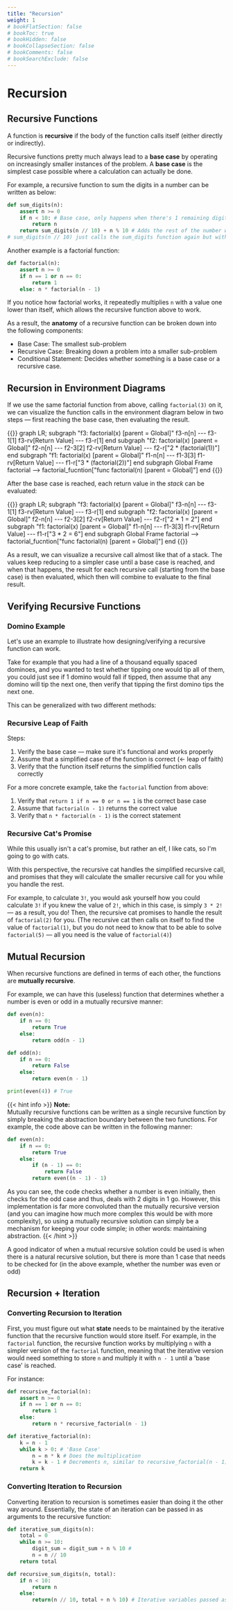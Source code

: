 ```yaml
---
title: "Recursion"
weight: 1
# bookFlatSection: false
# bookToc: true
# bookHidden: false
# bookCollapseSection: false
# bookComments: false
# bookSearchExclude: false
---
```


# Recursion

## Recursive Functions

A function is **recursive** if the body of the function calls itself (either directly or indirectly).

Recursive functions pretty much always lead to a **base case** by operating on increasingly smaller instances of the problem. A **base case** is the simplest case possible where a calculation can actually be done.

For example, a recursive function to sum the digits in a number can be written as below:

```python
def sum_digits(n):
    assert n >= 0
    if n < 10: # Base case, only happens when there's 1 remaining digit
        return n
    return sum_digits(n // 10) + n % 10 # Adds the rest of the number with the final number
# sum_digits(n // 10) just calls the sum_digits function again but with a simpler case in this case.
```

Another example is a factorial function:

```python
def factorial(n):
    assert n >= 0
    if n == 1 or n == 0:
        return 1
    else: n * factorial(n - 1)
```

If you notice how factorial works, it repeatedly multiplies `n` with a value one lower than itself, which allows the recursive function above to work.

As a result, the **anatomy** of a recursive function can be broken down into the following components:

- Base Case: The smallest sub-problem
- Recursive Case: Breaking down a problem into a smaller sub-problem
- Conditional Statement: Decides whether something is a base case or a recursive case.

## Recursion in Environment Diagrams

If we use the same factorial function from above, calling `factorial(3)` on it, we can visualize the function calls in the environment diagram below in two steps — first reaching the base case, then evaluating the result.

{{<mermaid>}}
    graph LR;
    subgraph "f3: factorial(x) [parent = Global]"
    f3-n[n] --- f3-1[1]
    f3-rv[Return Value] --- f3-r[1]
    end
    subgraph "f2: factorial(x) [parent = Global]"
    f2-n[n] --- f2-3[2]
    f2-rv[Return Value] --- f2-r["2 * (factorial(1))"]
    end
    subgraph "f1: factorial(x) [parent = Global]"
    f1-n[n] --- f1-3[3]
    f1-rv[Return Value] --- f1-r["3 * (factorial(2))"]
    end
    subgraph Global Frame
    factorial --> factorial_fucntion["func factorial(n) [parent = Global]"]
    end
{{</mermaid>}}

After the base case is reached, each return value in the *stack* can be evaluated:

{{<mermaid>}}
    graph LR;
    subgraph "f3: factorial(x) [parent = Global]"
    f3-n[n] --- f3-1[1]
    f3-rv[Return Value] --- f3-r[1]
    end
    subgraph "f2: factorial(x) [parent = Global]"
    f2-n[n] --- f2-3[2]
    f2-rv[Return Value] --- f2-r["2 * 1 = 2"]
    end
    subgraph "f1: factorial(x) [parent = Global]"
    f1-n[n] --- f1-3[3]
    f1-rv[Return Value] --- f1-r["3 * 2 = 6"]
    end
    subgraph Global Frame
    factorial --> factorial_fucntion["func factorial(n) [parent = Global]"]
    end
{{</mermaid>}}

As a result, we can visualize a recursive call almost like that of a stack. The values keep reducing to a simpler case until a base case is reached, and when that happens, the result for each recursive call (starting from the base case) is then evaluated, which then will combine to evaluate to the final result.

## Verifying Recursive Functions

### Domino Example

Let's use an example to illustrate how designing/verifying a recursive function can work.

Take for example that you had a line of a thousand equally spaced dominoes, and you wanted to test whether tipping one would tip all of them, you could just see if 1 domino would fall if tipped, then assume that any domino will tip the next one, then verify that tipping the first domino tips the next one.

This can be generalized with two different methods:

### Recursive Leap of Faith

Steps:

1. Verify the base case — make sure it's functional and works properly
2. Assume that a simplified case of the function is correct (← leap of faith)
3. Verify that the function itself returns the simplified function calls correctly

For a more concrete example, take the `factorial` function from above:

1. Verify that `return 1 if n == 0 or n == 1` is the correct base case
2. Assume that `factorial(n - 1)` returns the correct value
3. Verify that `n * factorial(n - 1)` is the correct statement

### Recursive Cat's Promise

While this usually isn't a cat's promise, but rather an elf, I like cats, so I'm going to go with cats.

With this perspective, the recursive cat handles the simplified recursive call, and promises that they will calculate the smaller recursive call for you while you handle the rest.

For example, to calculate `3!`, you would ask yourself how you could calculate `3!` if you knew the value of `2!`, which in this case, is simply `3 * 2!` — as a result, you do! Then, the recursive cat promises to handle the result of `factorial(2)` for you. (The recursive cat then calls on itself to find the value of `factorial(1)`, but you do not need to know that to be able to solve `factorial(5)` — all you need is the value of `factorial(4)`)

## Mutual Recursion

When recursive functions are defined in terms of each other, the functions are **mutually recursive**.

For example, we can have this (useless) function that determines whether a number is even or odd in a mutually recursive manner:

```python
def even(n):
    if n == 0:
        return True
    else:
        return odd(n - 1)

def odd(n):
    if n == 0:
        return False
    else:
        return even(n - 1)

print(even(4)) # True
```

{{< hint info >}}
**Note:**  
Mutually recursive functions can be written as a single recursive function by simply breaking the abstraction boundary between the two functions. For example, the code above can be written in the following manner:

```python
def even(n):
    if n == 0:
        return True
    else:
        if (n - 1) == 0:
            return False
        return even((n - 1) - 1)
```

As you can see, the code checks whether a number is even initially, then checks for the odd case and thus, deals with 2 digits in 1 go. However, this implementation is far more convoluted than the mutually recursive version (and you can imagine how much more complex this would be with more complexity), so using a mutually recursive solution can simply be a mechanism for keeping your code simple; in other words: maintaining abstraction. 
{{< /hint >}}

A good indicator of when a mutual recursive solution could be used is when there is a natural recursive solution, but there is more than 1 case that needs to be checked for (in the above example, whether the number was even or odd)

## Recursion + Iteration

### Converting Recursion to Iteration

First, you must figure out what **state** needs to be maintained by the iterative function that the recursive function would store itself. For example, in the `factorial` function, the recursive function works by multiplying `n` with a simpler version of the `factorial` function, meaning that the iterative version would need something to store `n` and multiply it with `n - 1` until a 'base case' is reached.

For instance:

```python
def recursive_factorial(n):
    assert n >= 0
    if n == 1 or n == 0:
        return 1
    else:
        return n * recursive_factorial(n - 1)

def iterative_factorial(n):
    k = n - 1
    while k > 0: # 'Base Case'
        n = n * k # Does the multiplication
        k = k - 1 # Decrements n, similar to recursive_factorial(n - 1)
    return k
```

### Converting Iteration to Recursion

Converting iteration to recursion is sometimes easier than doing it the other way around. Essentially, the state of an iteration can be passed in as arguments to the recursive function:

```python
def iterative_sum_digits(n):
    total = 0
    while n >= 10:
        digit_sum = digit_sum + n % 10 # 
        n = n // 10
    return total

def recursive_sum_digits(n, total):
    if n < 10:
        return n
    else:
        return(n // 10, total + n % 10) # Iterative variables passed as arguments for the recursive version
```